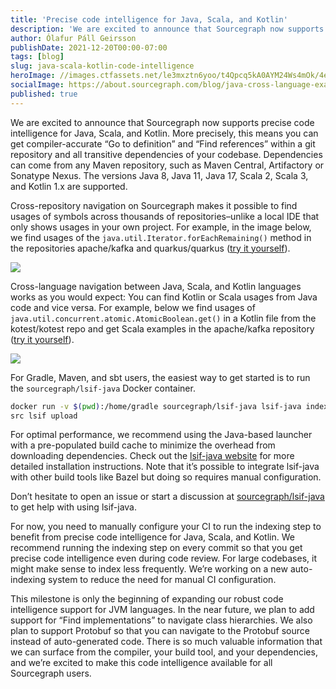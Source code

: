 ```yaml
---
title: 'Precise code intelligence for Java, Scala, and Kotlin'
description: 'We are excited to announce that Sourcegraph now supports precise code intelligence for Java, Scala, and Kotlin, enabling compiler-accurate “Go to definition” and “Find references” within a Git repository and all transitive dependencies of your codebase.'
author: Ólafur Páll Geirsson
publishDate: 2021-12-20T00:00-07:00
tags: [blog]
slug: java-scala-kotlin-code-intelligence
heroImage: //images.ctfassets.net/le3mxztn6yoo/t4Qpcq5kA0AYM24Ws4mOk/4edf5502a936bbec90c262fa00355aed/sourcegraph-mark.png
socialImage: https://about.sourcegraph.com/blog/java-cross-language-example.png
published: true
---
```


We are excited to announce that Sourcegraph now supports precise code intelligence for Java, Scala, and Kotlin.
More precisely, this means you can get compiler-accurate “Go to definition” and “Find references” within a git repository and all transitive dependencies of your codebase. Dependencies can come from any Maven repository, such as Maven Central, Artifactory or Sonatype Nexus. The versions Java 8, Java 11, Java 17, Scala 2, Scala 3, and Kotlin 1.x are supported.

Cross-repository navigation on Sourcegraph makes it possible to find usages of symbols across thousands of repositories–unlike a local IDE that only shows usages in your own project. For example, in the image below, we find usages of the `java.util.Iterator.forEachRemaining()` method in the repositories apache/kafka and quarkus/quarkus ([try it yourself](https://sourcegraph.com/jdk@v11/-/blob/java.base/java/util/Iterator.java?L130:18#tab=references)).

![](/blog/java-cross-repo-example.png)

Cross-language navigation between Java, Scala, and Kotlin languages works as you would expect: You can find Kotlin or Scala usages from Java code and vice versa. For example, below we find usages of `java.util.concurrent.atomic.AtomicBoolean.get()` in a Kotlin file from the kotest/kotest repo and get Scala examples in the apache/kafka repository ([try it yourself](https://sourcegraph.com/github.com/kotest/kotest@7ccb6ef/-/blob/kotest-assertions/kotest-assertions-core/src/jvmMain/kotlin/io/kotest/matchers/atomic/AtomicBooleanMatchers.kt?L77:40#tab=references)).

![](/blog/java-cross-language-example.png)

For Gradle, Maven, and sbt users, the easiest way to get started is to run the `sourcegraph/lsif-java` Docker container.

```sh
docker run -v $(pwd):/home/gradle sourcegraph/lsif-java lsif-java index
src lsif upload
```

For optimal performance, we recommend using the Java-based launcher with a pre-populated build cache to minimize the overhead from downloading dependencies. Check out the [lsif-java website](https://sourcegraph.github.io/lsif-java) for more detailed installation instructions. Note that it’s possible to integrate lsif-java with other build tools like Bazel but doing so requires manual configuration.

Don’t hesitate to open an issue or start a discussion at [sourcegraph/lsif-java](https://github.com/sourcegraph/lsif-java/) to get help with using lsif-java.

For now, you need to manually configure your CI to run the indexing step to benefit from precise code intelligence for Java, Scala, and Kotlin. We recommend running the indexing step on every commit so that you get precise code intelligence even during code review. For large codebases, it might make sense to index less frequently. We’re working on a new auto-indexing system to reduce the need for manual CI configuration.

This milestone is only the beginning of expanding our robust code intelligence support for JVM languages. In the near future, we plan to add support for “Find implementations” to navigate class hierarchies. We also plan to support Protobuf so that you can navigate to the Protobuf source instead of auto-generated code. There is so much valuable information that we can surface from the compiler, your build tool, and your dependencies, and we’re excited to make this code intelligence available for all Sourcegraph users.

